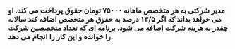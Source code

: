 ### مدیر شرکتی به هر متخصص ماهانه ۷۵۰۰۰ تومان حقوق پرداخت می کند. او می خواهد بداند که اگر ۱۳/۵ درصد به حقوق هر متخصص اضافه کند سالانه چقدر به هزینه شرکت اضافه می شود. برنامه ای که تعداد متخصصین شرکت را خوانده و این کار را انجام می دهد.